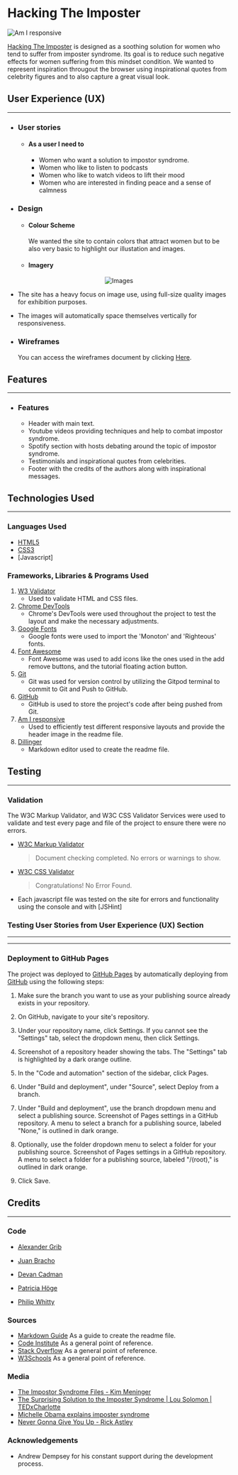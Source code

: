 # Hacking The Imposter

![Am I responsive](./assets/images/am_i_responsive_img.png)


[Hacking The Imposter](https://phillywhitty.github.io/hackathon_women_in_tech/) is designed as a soothing solution for women who tend to suffer from imposter syndrome. Its goal is to reduce such negative effects for women suffering from this mindset condition. We wanted to represent inspiration througout the browser using inspirational quotes from celebrity figures and to also capture a great visual look.
## User Experience (UX)

---

-   ### User stories

    -   #### As a user I need to
        - Women who want a solution to impostor syndrome.
        - Women who like to listen to podcasts
        - Women who like to watch videos to lift their mood
        - Women who are interested in finding peace and a sense of calmness


-   ### Design
    -   #### Colour Scheme
        We wanted the site to contain colors that attract women but to be also very basic to highlight our illustation and images.
    
    -   #### Imagery
 <div align="center">
  <img src="./assets/images/images_readme.png" alt="Images">
</div>

- The site has a heavy focus on image use, using full-size quality images for exhibition purposes.
- The images will automatically space themselves vertically for responsiveness.

    
-   ### Wireframes
   
    You can access the wireframes document by clicking [Here](https://github.com/phillywhitty/hackathon_women_in_tech/blob/main/docs/wireframes/main_page.png).

## Features

---

-  ### Features
    - Header with main text.
    - Youtube videos providing techniques and help to combat impostor syndrome.
    - Spotify section with hosts debating around the topic of impostor syndrome.
    - Testimonials and inspirational quotes from celebrities.
    - Footer with the credits of the authors along with inspirational messages. 

## Technologies Used

---

### Languages Used

-   [HTML5](https://en.wikipedia.org/wiki/HTML5)
-   [CSS3](https://en.wikipedia.org/wiki/Cascading_Style_Sheets)
-   [Javascript]

### Frameworks, Libraries & Programs Used

1. [W3 Validator](https://validator.w3.org)
    - Used to validate HTML and CSS files.
1. [Chrome DevTools](https://developer.chrome.com/docs/devtools/)
    - Chrome's DevTools were used throughout the project to test the layout and make the necessary adjustments.
1. [Google Fonts](https://fonts.google.com)
    - Google fonts were used to import the 'Monoton' and 'Righteous' fonts.
1. [Font Awesome](https://fontawesome.com)
    - Font Awesome was used to add icons like the ones used in the add remove buttons, and the tutorial floating action button.
1. [Git](https://git-scm.com)
    - Git was used for version control by utilizing the Gitpod terminal to commit to Git and Push to GitHub.
1. [GitHub](https://github.com)
    - GitHub is used to store the project's code after being pushed from Git.
1. [Am I responsive](http://ami.responsivedesign.is/)
    - Used to efficiently test different responsive layouts and provide the header image in the readme file.
1. [Dillinger](http://dillinger.io)
    - Markdown editor used to create the readme file.

## Testing

---

### Validation

The W3C Markup Validator, and W3C CSS Validator Services were used to validate and test every page and file of the project to ensure there were no errors. 

-   [W3C Markup Validator](https://validator.w3.org/#validate_by_input) 
    >   Document checking completed. No errors or warnings to show.
-   [W3C CSS Validator](https://jigsaw.w3.org/css-validator/#validate_by_input)
    >   Congratulations! No Error Found.
-  Each javascript file was tested on the site for errors and functionality using the console and with [JSHint]

### Testing User Stories from User Experience (UX) Section

---

---

### Deployment to GitHub Pages

The project was deployed to [GitHub Pages](https://pages.github.com/) by automatically deploying from [GitHub](https://github.com) using the following steps:

1. Make sure the branch you want to use as your publishing source already exists in your repository.

1. On GitHub, navigate to your site's repository.

1. Under your repository name, click  Settings. If you cannot see the "Settings" tab, select the  dropdown menu, then click Settings.

1. Screenshot of a repository header showing the tabs. The "Settings" tab is highlighted by a dark orange outline.

1. In the "Code and automation" section of the sidebar, click  Pages.

1. Under "Build and deployment", under "Source", select Deploy from a branch.

1. Under "Build and deployment", use the branch dropdown menu and select a publishing source. Screenshot of Pages settings in a GitHub repository. A menu to select a branch for a publishing source, labeled "None," is outlined in dark orange.

1. Optionally, use the folder dropdown menu to select a folder for your publishing source. Screenshot of Pages settings in a GitHub repository. A menu to select a folder for a publishing source, labeled "/(root)," is outlined in dark orange.

1. Click Save.

    
## Credits

---

### Code
-   [Alexander Grib](https://github.com/alexandergrib)

-   [Juan Bracho](https://github.com/JuanBrachoDev) 

-   [Devan Cadman](https://github.com/devancadman) 

-   [Patricia Höge](https://github.com/patthoege) 

-   [Philip Whitty](https://github.com/phillywhitty) 

### Sources
-   [Markdown Guide](https://www.markdownguide.org) As a guide to create the readme file.
-   [Code Institute](https://codeinstitute.net) As a general point of reference.
-   [Stack Overflow](https://stackoverflow.com) As a general point of reference.
-   [W3Schools](https://www.w3schools.com) As a general point of reference.

### Media

-  [The Impostor Syndrome Files - Kim Meninger](https://open.spotify.com/show/6UiI9aXru2XnnV1fY4gbKA) 
-  [The Surprising Solution to the Imposter Syndrome | Lou Solomon | TEDxCharlotte](https://www.youtube.com/watch?v=whyUPLJZljE) 
-  [Michelle Obama explains imposter syndrome](https://www.youtube.com/embed/dumm_XfHkmY) 
-  [Never Gonna Give You Up - Rick Astley](https://www.youtube.com/watch?v=dQw4w9WgXcQ) 

### Acknowledgements

-   Andrew Dempsey for his constant support during the development process.
